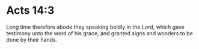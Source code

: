 # Acts 14:3

Long time therefore abode they speaking boldly in the Lord, which gave testimony unto the word of his grace, and granted signs and wonders to be done by their hands.
